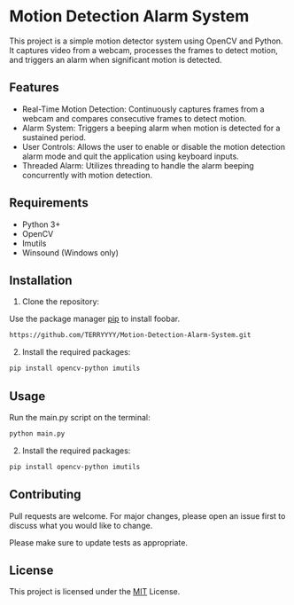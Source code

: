 # Motion Detection Alarm System

This project is a simple motion detector system using OpenCV and Python. It captures video from a webcam, processes the frames to detect motion, and triggers an alarm when significant motion is detected.

## Features

- Real-Time Motion Detection: Continuously captures frames from a webcam and compares consecutive frames to detect motion.
- Alarm System: Triggers a beeping alarm when motion is detected for a sustained period.
- User Controls: Allows the user to enable or disable the motion detection alarm mode and quit the application using keyboard inputs.
- Threaded Alarm: Utilizes threading to handle the alarm beeping concurrently with motion detection.

## Requirements
- Python 3+
- OpenCV
- Imutils
- Winsound (Windows only)

## Installation

1. Clone the repository:

Use the package manager [pip](https://pip.pypa.io/en/stable/) to install foobar.

```bash
https://github.com/TERRYYYY/Motion-Detection-Alarm-System.git
```
2. Install the required packages:

```bash
pip install opencv-python imutils
```

## Usage

Run the main.py script on the terminal:

```bash
python main.py
```
2. Install the required packages:

```bash
pip install opencv-python imutils
```

## Contributing

Pull requests are welcome. For major changes, please open an issue first
to discuss what you would like to change.

Please make sure to update tests as appropriate.

## License

This project is licensed under the [MIT](https://choosealicense.com/licenses/mit/) License.